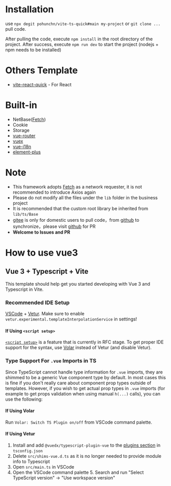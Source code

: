 # Installation

use `npx degit pohunchn/vite-ts-quick#main my-project` or `git clone ...` pull code.

After pulling the code, execute `npm install` in the root directory of the project. After success, execute `npm run dev` to start the project (nodejs + npm needs to be installed)

# Others Template
- [vite-react-quick](https://github.com/pohunchn/vite-react-quick) - For React

# Built-in
* NetBase([Fetch](https://developer.mozilla.org/zh-CN/docs/Web/API/Fetch_API/Using_Fetch))
* Cookie
* Storage
* [vue-router](https://next.router.vuejs.org/zh/)
* [vuex](https://next.vuex.vuejs.org/zh/)
* [vue-i18n](https://vue-i18n.intlify.dev/)
* [element-plus](https://element-plus.gitee.io/#/zh-CN/component/installation)

# Note
* This framework adopts [Fetch](https://developer.mozilla.org/zh-CN/docs/Web/API/Fetch_API/Using_Fetch) as a network requester, it is not recommended to introduce Axios again
* Please do not modify all the files under the `lib` folder in the business project
* It is recommended that the custom root library be inherited from `lib/ts/Base`
* [gitee](https://gitee.com/phcs/vite-ts-quick) is only for domestic users to pull code，from [github](https://github.com/pohunchn/vite-ts-quick) to synchronize，please visit [github](https://github.com/pohunchn/vite-ts-quick) for PR
* **Welcome to Issues and PR**

# How to use vue3

## Vue 3 + Typescript + Vite

This template should help get you started developing with Vue 3 and Typescript in Vite.

### Recommended IDE Setup

[VSCode](https://code.visualstudio.com/) + [Vetur](https://marketplace.visualstudio.com/items?itemName=octref.vetur). Make sure to enable `vetur.experimental.templateInterpolationService` in settings!

#### If Using `<script setup>`

[`<script setup>`](https://github.com/vuejs/rfcs/pull/227) is a feature that is currently in RFC stage. To get proper IDE support for the syntax, use [Volar](https://marketplace.visualstudio.com/items?itemName=johnsoncodehk.volar) instead of Vetur (and disable Vetur).

### Type Support For `.vue` Imports in TS

Since TypeScript cannot handle type information for `.vue` imports, they are shimmed to be a generic Vue component type by default. In most cases this is fine if you don't really care about component prop types outside of templates. However, if you wish to get actual prop types in `.vue` imports (for example to get props validation when using manual `h(...)` calls), you can use the following:

#### If Using Volar

Run `Volar: Switch TS Plugin on/off` from VSCode command palette.

#### If Using Vetur

1. Install and add `@vuedx/typescript-plugin-vue` to the [plugins section](https://www.typescriptlang.org/tsconfig#plugins) in `tsconfig.json`
2. Delete `src/shims-vue.d.ts` as it is no longer needed to provide module info to Typescript
3. Open `src/main.ts` in VSCode
4. Open the VSCode command palette 5. Search and run "Select TypeScript version" -> "Use workspace version"
